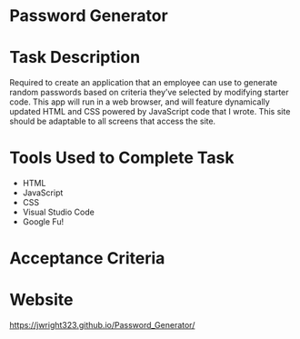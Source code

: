 # Password Generator

# Task Description
Required to create an application that an employee can use to generate random passwords based on criteria they’ve selected by modifying starter code. This app will run in a web browser, and will feature dynamically updated HTML and CSS powered by JavaScript code that I wrote. This site should be adaptable to all screens that access the site.

# Tools Used to Complete Task
* HTML
* JavaScript
* CSS
* Visual Studio Code
* Google Fu!

# Acceptance Criteria

# Website
https://jwright323.github.io/Password_Generator/
